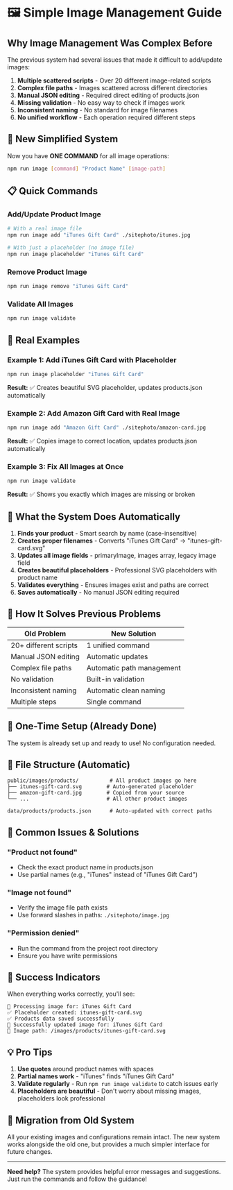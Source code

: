 # 🖼️ Simple Image Management Guide

## Why Image Management Was Complex Before

The previous system had several issues that made it difficult to add/update images:

1. **Multiple scattered scripts** - Over 20 different image-related scripts
2. **Complex file paths** - Images scattered across different directories
3. **Manual JSON editing** - Required direct editing of products.json
4. **Missing validation** - No easy way to check if images work
5. **Inconsistent naming** - No standard for image filenames
6. **No unified workflow** - Each operation required different steps

## 🎯 New Simplified System

Now you have **ONE COMMAND** for all image operations:

```bash
npm run image [command] "Product Name" [image-path]
```

## 📋 Quick Commands

### Add/Update Product Image
```bash
# With a real image file
npm run image add "iTunes Gift Card" ./sitephoto/itunes.jpg

# With just a placeholder (no image file)
npm run image placeholder "iTunes Gift Card"
```

### Remove Product Image
```bash
npm run image remove "iTunes Gift Card"
```

### Validate All Images
```bash
npm run image validate
```

## 🚀 Real Examples

### Example 1: Add iTunes Gift Card with Placeholder
```bash
npm run image placeholder "iTunes Gift Card"
```
**Result:** ✅ Creates beautiful SVG placeholder, updates products.json automatically

### Example 2: Add Amazon Gift Card with Real Image
```bash
npm run image add "Amazon Gift Card" ./sitephoto/amazon-card.jpg
```
**Result:** ✅ Copies image to correct location, updates products.json automatically

### Example 3: Fix All Images at Once
```bash
npm run image validate
```
**Result:** ✅ Shows you exactly which images are missing or broken

## 🎨 What the System Does Automatically

1. **Finds your product** - Smart search by name (case-insensitive)
2. **Creates proper filenames** - Converts "iTunes Gift Card" → "itunes-gift-card.svg"
3. **Updates all image fields** - primaryImage, images array, legacy image field
4. **Creates beautiful placeholders** - Professional SVG placeholders with product name
5. **Validates everything** - Ensures images exist and paths are correct
6. **Saves automatically** - No manual JSON editing required

## 🔧 How It Solves Previous Problems

| **Old Problem** | **New Solution** |
|-----------------|------------------|
| 20+ different scripts | 1 unified command |
| Manual JSON editing | Automatic updates |
| Complex file paths | Automatic path management |
| No validation | Built-in validation |
| Inconsistent naming | Automatic clean naming |
| Multiple steps | Single command |

## 🎯 One-Time Setup (Already Done)

The system is already set up and ready to use! No configuration needed.

## 📁 File Structure (Automatic)

```
public/images/products/          # All product images go here
├── itunes-gift-card.svg        # Auto-generated placeholder
├── amazon-gift-card.jpg        # Copied from your source
└── ...                         # All other product images

data/products/products.json      # Auto-updated with correct paths
```

## 🚨 Common Issues & Solutions

### "Product not found"
- Check the exact product name in products.json
- Use partial names (e.g., "iTunes" instead of "iTunes Gift Card")

### "Image not found"
- Verify the image file path exists
- Use forward slashes in paths: `./sitephoto/image.jpg`

### "Permission denied"
- Run the command from the project root directory
- Ensure you have write permissions

## 🎉 Success Indicators

When everything works correctly, you'll see:
```
🔄 Processing image for: iTunes Gift Card
✅ Placeholder created: itunes-gift-card.svg
✅ Products data saved successfully
🎉 Successfully updated image for: iTunes Gift Card
📍 Image path: /images/products/itunes-gift-card.svg
```

## 💡 Pro Tips

1. **Use quotes** around product names with spaces
2. **Partial names work** - "iTunes" finds "iTunes Gift Card"
3. **Validate regularly** - Run `npm run image validate` to catch issues early
4. **Placeholders are beautiful** - Don't worry about missing images, placeholders look professional

## 🔄 Migration from Old System

All your existing images and configurations remain intact. The new system works alongside the old one, but provides a much simpler interface for future changes.

---

**Need help?** The system provides helpful error messages and suggestions. Just run the commands and follow the guidance!